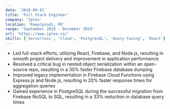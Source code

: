 ```yaml
---
date: '2018-09-01'
title: 'Full Stack Engineer'
company: 'Iplex'
location: 'Rawalpindi, PK'
range: 'September 2018 - December 2019'
url: 'https://www.iplex.co/'
skills: ['Serverless', 'Cloud', 'PostgresQL', 'Query Tuning', 'React']
---
```


- Led full-stack efforts, utilizing React, Firebase, and Node.js, resulting in smooth project delivery and improvement in application performance
- Resolved a critical bug in nested object serialization within an open-source repo, resulting in a 30% faster Firebase database dumping
- Improved legacy implementation in Firebase Cloud Functions using Express.js and Node.js, resulting in 20% faster response times for aggregation queries
- Gained experience in PostgreSQL during the successful migration from Firebase NoSQL to SQL, resulting in a 33% reduction in database query times
